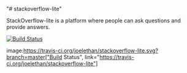 "# stackoverflow-lite" 


StackOverflow-lite is a platform where people can ask questions and provide answers. 

[![Build Status](https://travis-ci.org/joelethan/stackoverflow-lite.svg?branch=master)](https://travis-ci.org/joelethan/stackoverflow-lite)

image:https://travis-ci.org/joelethan/stackoverflow-lite.svg?branch=master["Build Status", link="https://travis-ci.org/joelethan/stackoverflow-lite"]
